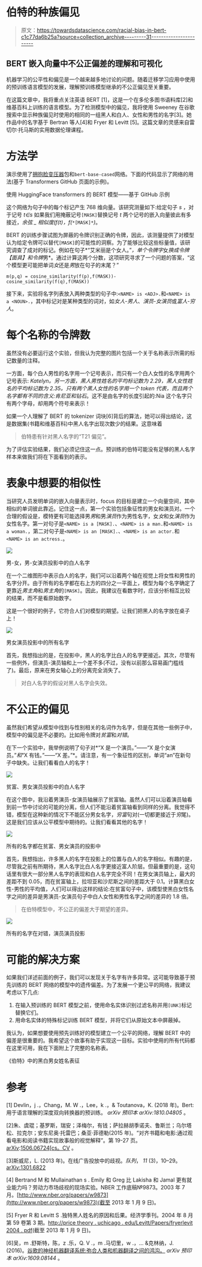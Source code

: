 # 伯特的种族偏见

> 原文：<https://towardsdatascience.com/racial-bias-in-bert-c1c77da6b25a?source=collection_archive---------31----------------------->

## BERT 嵌入向量中不公正偏差的理解和可视化

机器学习的公平性和偏见是一个越来越多地讨论的问题。随着迁移学习应用中使用的预训练语言模型的发展，理解预训练模型继承的不公正偏见至关重要。

在这篇文章中，我将重点关注英语 BERT [1]，这是一个在多伦多图书语料库[2]和维基百科上训练的语言模型。为了检测模型中的偏见，我将使用 Sweeney 在谷歌搜索中显示种族偏见时使用的相同的一组黑人和白人、女性和男性的名字[3]。她作品中的名字基于 Bertran 等人[4]和 Fryer 和 Levitt [5]。这篇文章的灵感来自雷切尔·托马斯的实用数据伦理课程。

# 方法学

演示使用了[拥抱脸变压器](https://github.com/huggingface/transformers)包和`bert-base-cased`网络。下面的代码显示了网络的用法(基于 Transformers GitHub 页面的示例)。

使用 HuggingFace transformers 的 BERT 模型——基于 GitHub 示例

这个网络为句子中的每个标记产生 768 维向量。该研究测量如下:给定句子 *s* ，对于记号 *t∈s* 如果我们用掩蔽记号`[MASK]`替换记号 *t* 两个记号的嵌入向量彼此有多接近，*余弦 _ 相似度(f(t)，f(*`*[MASK]*`*)*。

BERT 的训练步骤试图为屏蔽的令牌识别正确的令牌，因此，该测量提供了对模型认为给定令牌可以替代`[MASK]`的可能性的洞察。为了能够比较这些标量值，该研究调查了成对的标记。例如在句子*“艾米丽是个女人。”*，单个令牌字*女*换成令牌【面具】和令牌*男*。通过计算这两个分数，这项研究寻求了一个问题的答案，“这个模型更可能把单词*女*还是*男*放在句子的末尾？”

`m(p,q) = cosine_similarity(f(p),f(MASK))-cosine_similarity(f(q),f(MASK))`

接下来，实验将名字列表放入两种类型的句子中:`<NAME> is <ADJ>.`和`<NAME> is a <NOUN>.`，其中标记对是某种类型的词对，如*女人-男人*、*演员-女演员*或*富人-穷人*。

# 每个名称的令牌数

虽然没有必要运行这个实验，但我认为完整的图片包括一个关于名称表示所需的标记数量的注释。

一方面，每个白人男性的名字用一个记号表示，而只有一个白人女性的名字用两个记号表示: *Katelyn。*另一方面，黑人男性姓名的平均标记数为 2.29，黑人女性姓名的平均标记数为 2.35。只有两个黑人女性的名字用一个 token 代表，而且两个名字都有不同的含义:*肯尼亚*和*钻石*。这不是由名字的长度引起的:Nia 这个名字只有两个字母，却用两个符号来表示！

如果一个人理解了 BERT 的 tokenizer 词块[6]背后的算法，她可以得出结论，这是数据集(书籍和维基百科)中黑人名字出现次数少的结果。这意味着

> 伯特患有针对黑人名字的“T21 偏见”。

为了评估实验结果，我们必须记住这一点。预训练的伯特可能没有足够的黑人名字样本来做我们将在下面看到的表示。

# 表象中想要的相似性

当研究人员发明单词的嵌入向量表示时，focus 的目标是建立一个向量空间，其中相似的单词彼此靠近。记住这一点，第一个实验包括象征性的男女和演员对。一个合理的假设是，模特更有可能选择男*男*和男*演员*作为男性名字，女*女*和女*演员*作为女性名字。第一对句子是`<NAME> is a [MASK].`、`<NAME> is a man.`和`<NAME> is a woman.`，第二对句子是`<NAME> is an [MASK].`、`<NAME> is an actor.`和`<NAME> is an actress.`。

![](img/e23de0a3f9e3b31514c5ff5037cb2a92.png)

男-女，男-女演员投影中的白人名字

在一个二维图形中表示白人的名字，我们可以沿着两个轴在视觉上将女性和男性的名字分开。由于所有的名字都在右上方的四分之一平面上，模型为每个名字确定了更靠近*男主角*和*男主角*的`[MASK]`。因此，我建议在看数字时，应该分析相互比较的结果，而不是看原始数字。

这是一个很好的例子，它符合人们对模型的期望。让我们把黑人的名字放在桌子上！

![](img/d3b9ec20c3e5a583ab613ce45e39658d.png)

男女演员投影中的所有名字

首先，我想指出的是，在投影中，黑人的名字比白人的名字更接近。其次，尽管有一些例外，但演员-演员轴和上一个差不多(不过，没有以前那么容易画门槛线了)。最后，原来在男女轴心上的分离完全消失了。

> 对白人名字的假设对黑人名字会失效。

# 不公正的偏见

虽然我们希望从模型中找到与性别相关的名词作为名字，但是在其他一些例子中，模型中的偏见是不必要的。比如用令牌对*贫富*和*对错*。

在下一个实验中，我举例说明了句子对*“X 是一个演员。”*——*“X 是个女演员。”*和*“X 有钱。”*——*“X 差。”*。请注意，有一个象征性的区别，单词“an”在新句子中缺失。让我们看看白人的名字！

![](img/f5c87356f18fecbca8fda96f8679eb24.png)

贫富、男女演员投影中的白人名字

在这个图中，我沿着男演员-女演员轴展示了贫富轴。虽然人们可以沿着演员轴看到前一节中讨论的可能的分离，但人们不能沿着贫富轴看到同样的分离。我觉得不错，模型在这种新的情况下不能区分男女名字，*穷富*句对(一切都更接近于*穷*尾)。这是我们应该从公平模型中期待的。让我们看看其他的名字！

![](img/a8f3239e7096fbc3e7d049914249655c.png)

所有的名字都在贫富、男女演员的投影中

首先，我想指出，许多黑人的名字在投影上的位置与白人的名字相似。有趣的是，尽管我之前有所期待，黑人名字比白人名字更接近富人阶层。但最重要的是，这句话里有很大一部分黑人名字的表现和白人名字完全不同！在男女演员轴上，最大的差距不到 0.05，而在贫富轴上，拉坦亚和沙尼斯之间的差距大于 0.1。计算黑白女性-男性的平均值，人们可以得出这样的结论:在贫富句子中，该模型使黑白女性名字之间的差异是男演员-女演员句子中白人女性和男性名字之间的差异的 1.8 倍。

> 在伯特模型中，不公正的偏差大于期望的差异。

![](img/60203d8189a65412aa43428645eb0f87.png)

所有的名字在对错，演员演员投影

# 可能的解决方案

如果我们详述前面的例子，我们可以发现关于名字有许多异常。这可能导致基于预先训练的 BERT 网络的模型中的遗传偏差。为了发展一个更公平的网络，我建议考虑以下几点:

1.  在输入预训练的 BERT 模型之前，使用命名实体识别过滤名称并用`[UNK]`标记替换它们。
2.  用命名实体的特殊标记训练 BERT 模型，并将它们从原始文本中屏蔽掉。

我认为，如果想要使用预先训练好的模型建立一个公平的网络，理解 BERT 中的偏差是很重要的。我希望这个故事有助于实现这一目标。实验中使用的所有代码都在这里可用，我在下面附上了完整的名称表。

《伯特》中的黑白男女姓名表征

# 参考

[1] Devlin，j .，Chang，M. W .，Lee，k .，& Toutanova，K. (2018 年)。Bert:用于语言理解的深度双向转换器的预训练。 *arXiv 预印本 arXiv:1810.04805* 。

[2]朱、虞琨；基罗斯，瑞安；泽梅尔，有钱；萨拉赫胡季诺夫、鲁斯兰；乌尔塔松、拉克尔；安东尼奥·托雷巴；桑亚·菲德勒(2015 年)。“对齐书籍和电影:通过观看电影和阅读书籍实现故事般的视觉解释”。第 19-27 页。[arXiv](https://en.wikipedia.org/wiki/ArXiv_(identifier)):[1506.06724](https://arxiv.org/abs/1506.06724)[[cs。CV](https://arxiv.org/archive/cs.CV) 。

[3]斯威尼，L. (2013 年)。在线广告投放中的歧视。*队列*， *11* (3)，10–29。 [arXiv:1301.6822](https://arxiv.org/abs/1301.6822)

[4] Bertrand M 和 Mullainathan s . Emily 和 Greg 比 Lakisha 和 Jamal 更有就业能力吗？劳动力市场歧视的现场实验。NBER 工作底稿№9873。2003 年 7 月。[http://www.nber.org/papers/w9873](http://www.nber.org/papers/w9873)(截至 2013 年 1 月 9 日)。

[5] Fryer R 和 Levitt S .独特黑人姓名的原因和后果。经济学季刊。2004 年 8 月第 59 卷第 3 期。[http://price theory . uchicago . edu/Levitt/Papers/fryerlevit 2004 . pdf](http://pricetheory.uchicago.edu/levitt/Papers/FryerLevitt2004.pdf)(截至 2013 年 1 月 9 日)。

[6]吴，m .舒斯特，陈，z .乐，Q. V .，m .马切里，w .，… &克林纳，J. (2016)。[谷歌的神经机器翻译系统:弥合人类和机器翻译之间的鸿沟。](https://arxiv.org/abs/1609.08144) *arXiv 预印本 arXiv:1609.08144* 。